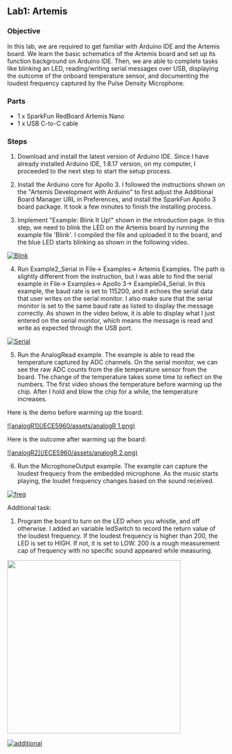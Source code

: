 ## Lab1: Artemis

### Objective
In this lab, we are required to get familiar with Arduino IDE and the Artemis board. We learn the basic schematics of the Artemis board and set up its function background on Arduino IDE. Then, we are able to complete tasks like blinking an LED, reading/writing serial messages over USB, displaying the outcome of the onboard temperature sensor, and documenting the loudest frequency captured by the Pulse Density Microphone.

### Parts
- 1 x SparkFun RedBoard Artemis Nano
- 1 x USB C-to-C cable

### Steps
1. Download and install the latest version of Arduino IDE. Since I have already installed Arduino IDE, 1.8.17 version, on my computer, I proceeded to the next step to start the setup process.

2. Install the Arduino core for Apollo 3. I followed the instructions shown on the "Artemis Development with Arduino" to first adjust the Additional Board Manager URL in Preferences, and install the SparkFun Apollo 3 board package. It took a few minutes to finish the installing process.

3. Implement "Example: Blink It Up!" shown in the introduction page. In this step, we need to blink the LED on the Artemis board by running the example file 'Blink'. I compiled the file and uploaded it to the board, and the blue LED starts blinking as shown in the following video.
    
[![Blink](/ECE5960/assets/blink.png)](https://youtu.be/XM9cvpO2SmM)

4. Run Example2_Serial in File-> Examples-> Artemis Examples. The path is slightly different from the instruction, but I was able to find the serial example in File-> Examples-> Apollo 3-> Example04_Serial. In this example, the baud rate is set to 115200, and it echoes the serial data that user writes on the serial monitor. I also make sure that the serial monitor is set to the same baud rate as listed to display the message correctly. As shown in the video below, it is able to display what I just entered on the serial monitor, which means the message is read and write as expected through the USB port.
    
[![Serial](/ECE5960/assets/serial.png)](https://youtu.be/Sm3dK7V2JJA)

5. Run the AnalogRead example. The example is able to read the temperature captured by ADC channels. On the serial monitor, we can see the raw ADC counts from the die temperature sensor from the board. The change of the temperature takes some time to reflect on the numbers. The first video shows the temperature before warming up the chip. After I hold and blow the chip for a while, the temperature increases.

Here is the demo before warming up the board:
    
[![analogR1](/ECE5960/assets/analogR 1.png)](https://youtu.be/-yx9y1qBAr0)

Here is the outcome after warming up the board:
    
[![analogR2](/ECE5960/assets/analogR 2.png)](https://youtu.be/Wm96Pu9kFZA)

6. Run the MicrophoneOutput example. The example can capture the loudest frequecy from the embedded microphone. As the music starts playing, the loudet frequency changes based on the sound received.
    
[![freq](/ECE5960/assets/mic.png)](https://youtu.be/TVpvZs10Qlo)

Additional task:
1. Program the board to turn on the LED when you whistle, and off otherwise. I added an variable ledSwitch to record the return value of the loudest frequency. If the loudest frequency is higher than 200, the LED is set to HIGH. If not, it is set to LOW. 200 is a rough measurement cap of frequency with no specific sound appeared while measuring. 

<img src="/ECE5960/assets/ledSwitch.png" width="400">

[![additional](/ECE5960/assets/mic2.png)](https://youtu.be/6Jqbclp8EBI)

